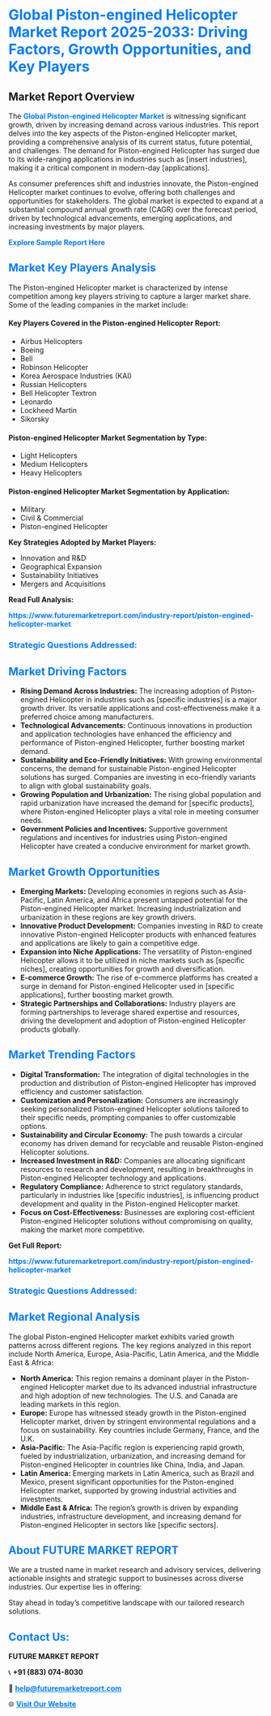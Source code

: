 <h1 style="color: #007BFF;">Global Piston-engined Helicopter Market Report 2025-2033: Driving Factors, Growth Opportunities, and Key Players</h1>

<section id="overview">
<h2>Market Report Overview</h2>
<p>The <a href="https://www.futuremarketreport.com/industry-report/piston-engined-helicopter-market" style="color: #007BFF; text-decoration: none;"><strong>Global Piston-engined Helicopter Market</strong></a> is witnessing significant growth, driven by increasing demand across various industries. This report delves into the key aspects of the Piston-engined Helicopter market, providing a comprehensive analysis of its current status, future potential, and challenges. The demand for Piston-engined Helicopter has surged due to its wide-ranging applications in industries such as [insert industries], making it a critical component in modern-day [applications].</p>
<p>As consumer preferences shift and industries innovate, the Piston-engined Helicopter market continues to evolve, offering both challenges and opportunities for stakeholders. The global market is expected to expand at a substantial compound annual growth rate (CAGR) over the forecast period, driven by technological advancements, emerging applications, and increasing investments by major players.</p>
</section>

<section id="overview">
<p><a href="https://www.futuremarketreport.com/request-sample/reportId=110794" style="color: #007BFF; text-decoration: none;"><strong>Explore Sample Report Here</strong></a></p>
</section>

<section id="key-players">
<h2 style="color: #007BFF;">Market Key Players Analysis</h2>
<p>The Piston-engined Helicopter market is characterized by intense competition among key players striving to capture a larger market share. Some of the leading companies in the market include:</p>
<h4>Key Players Covered in the Piston-engined Helicopter Report:</h4>
<ul><li>Airbus Helicopters</li><li>Boeing</li><li>Bell</li><li>Robinson Helicopter</li><li>Korea Aerospace Industries (KAI)</li><li>Russian Helicopters</li><li>Bell Helicopter Textron</li><li>Leonardo</li><li>Lockheed Martin</li><li>Sikorsky</li></ul>
<h4>Piston-engined Helicopter Market Segmentation by Type:</h4>
<ul><li>Light Helicopters</li><li>Medium Helicopters</li><li>Heavy Helicopters</li></ul>

<h4>Piston-engined Helicopter Market Segmentation by Application:</h4>
<ul><li>Military</li><li>Civil &amp; Commercial</li><li>Piston-engined Helicopter</li></ul>
<p><strong>Key Strategies Adopted by Market Players:</strong></p>
<ul>
<li>Innovation and R&D</li>
<li>Geographical Expansion</li>
<li>Sustainability Initiatives</li>
<li>Mergers and Acquisitions</li>
</ul>
</section>

<section>
<p><strong>Read Full Analysis: </strong></p><a href="https://www.futuremarketreport.com/industry-report/piston-engined-helicopter-market" style="color: #007BFF; text-decoration: none;"><strong>https://www.futuremarketreport.com/industry-report/piston-engined-helicopter-market</strong></a>
<h3 style="color: #007BFF;">Strategic Questions Addressed:</h3>
</section>

<section id="driving-factors">
<h2 style="color: #007BFF;">Market Driving Factors</h2>
<ul>
<li><strong>Rising Demand Across Industries:</strong> The increasing adoption of Piston-engined Helicopter in industries such as [specific industries] is a major growth driver. Its versatile applications and cost-effectiveness make it a preferred choice among manufacturers.</li>
<li><strong>Technological Advancements:</strong> Continuous innovations in production and application technologies have enhanced the efficiency and performance of Piston-engined Helicopter, further boosting market demand.</li>
<li><strong>Sustainability and Eco-Friendly Initiatives:</strong> With growing environmental concerns, the demand for sustainable Piston-engined Helicopter solutions has surged. Companies are investing in eco-friendly variants to align with global sustainability goals.</li>
<li><strong>Growing Population and Urbanization:</strong> The rising global population and rapid urbanization have increased the demand for [specific products], where Piston-engined Helicopter plays a vital role in meeting consumer needs.</li>
<li><strong>Government Policies and Incentives:</strong> Supportive government regulations and incentives for industries using Piston-engined Helicopter have created a conducive environment for market growth.</li>
</ul>
</section>

<section id="growth-opportunities">
<h2 style="color: #007BFF;">Market Growth Opportunities</h2>
<ul>
<li><strong>Emerging Markets:</strong> Developing economies in regions such as Asia-Pacific, Latin America, and Africa present untapped potential for the Piston-engined Helicopter market. Increasing industrialization and urbanization in these regions are key growth drivers.</li>
<li><strong>Innovative Product Development:</strong> Companies investing in R&D to create innovative Piston-engined Helicopter products with enhanced features and applications are likely to gain a competitive edge.</li>
<li><strong>Expansion into Niche Applications:</strong> The versatility of Piston-engined Helicopter allows it to be utilized in niche markets such as [specific niches], creating opportunities for growth and diversification.</li>
<li><strong>E-commerce Growth:</strong> The rise of e-commerce platforms has created a surge in demand for Piston-engined Helicopter used in [specific applications], further boosting market growth.</li>
<li><strong>Strategic Partnerships and Collaborations:</strong> Industry players are forming partnerships to leverage shared expertise and resources, driving the development and adoption of Piston-engined Helicopter products globally.</li>
</ul>
</section>

<section id="trending-factors">
<h2 style="color: #007BFF;">Market Trending Factors</h2>
<ul>
<li><strong>Digital Transformation:</strong> The integration of digital technologies in the production and distribution of Piston-engined Helicopter has improved efficiency and customer satisfaction.</li>
<li><strong>Customization and Personalization:</strong> Consumers are increasingly seeking personalized Piston-engined Helicopter solutions tailored to their specific needs, prompting companies to offer customizable options.</li>
<li><strong>Sustainability and Circular Economy:</strong> The push towards a circular economy has driven demand for recyclable and reusable Piston-engined Helicopter solutions.</li>
<li><strong>Increased Investment in R&D:</strong> Companies are allocating significant resources to research and development, resulting in breakthroughs in Piston-engined Helicopter technology and applications.</li>
<li><strong>Regulatory Compliance:</strong> Adherence to strict regulatory standards, particularly in industries like [specific industries], is influencing product development and quality in the Piston-engined Helicopter market.</li>
<li><strong>Focus on Cost-Effectiveness:</strong> Businesses are exploring cost-efficient Piston-engined Helicopter solutions without compromising on quality, making the market more competitive.</li>
</ul>
</section>

<section>
<p><strong>Get Full Report: </strong></p><a href="https://www.futuremarketreport.com/industry-report/piston-engined-helicopter-market" style="color: #007BFF; text-decoration: none;"><strong>https://www.futuremarketreport.com/industry-report/piston-engined-helicopter-market</strong></a>
<h3 style="color: #007BFF;">Strategic Questions Addressed:</h3>
</section>


<section id="regional-analysis">
<h2 style="color: #007BFF;">Market Regional Analysis</h2>
<p>The global Piston-engined Helicopter market exhibits varied growth patterns across different regions. The key regions analyzed in this report include North America, Europe, Asia-Pacific, Latin America, and the Middle East & Africa:</p>
<ul>
<li><strong>North America:</strong> This region remains a dominant player in the Piston-engined Helicopter market due to its advanced industrial infrastructure and high adoption of new technologies. The U.S. and Canada are leading markets in this region.</li>
<li><strong>Europe:</strong> Europe has witnessed steady growth in the Piston-engined Helicopter market, driven by stringent environmental regulations and a focus on sustainability. Key countries include Germany, France, and the U.K.</li>
<li><strong>Asia-Pacific:</strong> The Asia-Pacific region is experiencing rapid growth, fueled by industrialization, urbanization, and increasing demand for Piston-engined Helicopter in countries like China, India, and Japan.</li>
<li><strong>Latin America:</strong> Emerging markets in Latin America, such as Brazil and Mexico, present significant opportunities for the Piston-engined Helicopter market, supported by growing industrial activities and investments.</li>
<li><strong>Middle East & Africa:</strong> The region’s growth is driven by expanding industries, infrastructure development, and increasing demand for Piston-engined Helicopter in sectors like [specific sectors].</li>
</ul>
</section>

<footer>
<h2 style="color: #007BFF;">About FUTURE MARKET REPORT</h2>
<p>We are a trusted name in market research and advisory services, delivering actionable insights and strategic support to businesses across diverse industries. Our expertise lies in offering:</p>

<p>Stay ahead in today’s competitive landscape with our tailored research solutions.</p>

<h2 style="color: #007BFF;">Contact Us:</h2>
<p><strong>FUTURE MARKET REPORT</strong></p>
<p>📞 <strong>+91 (883) 074-8030</strong></p>
<p>📧 <strong><a href="mailto:help@futuremarketreport.com" style="color: #007BFF;">help@futuremarketreport.com</a></strong></p>
<p>🌐 <strong><a href="https://www.futuremarketreport.com/" style="color: #007BFF;">Visit Our Website</a></strong></p>
</footer>